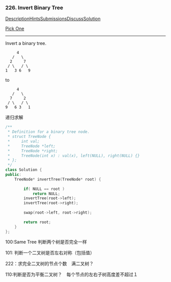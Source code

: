 ### 226. Invert Binary Tree

[Description](https://leetcode.com/problems/invert-binary-tree/description/)[Hints](https://leetcode.com/problems/invert-binary-tree/hints/)[Submissions](https://leetcode.com/problems/invert-binary-tree/submissions/)[Discuss](https://leetcode.com/problems/invert-binary-tree/discuss/)[Solution](https://leetcode.com/problems/invert-binary-tree/solution/)

[Pick One](https://leetcode.com/problems/random-one-question/)

------

Invert a binary tree.

```
     4
   /   \
  2     7
 / \   / \
1   3 6   9
```

to

```
     4
   /   \
  7     2
 / \   / \
9   6 3   1
```



递归求解

```c++
/**
 * Definition for a binary tree node.
 * struct TreeNode {
 *     int val;
 *     TreeNode *left;
 *     TreeNode *right;
 *     TreeNode(int x) : val(x), left(NULL), right(NULL) {}
 * };
 */
class Solution {
public:
    TreeNode* invertTree(TreeNode* root) {
        
        if( NULL == root )
            return NULL;
        invertTree(root->left);
        invertTree(root->right);
        
        swap(root->left, root->right);
        
        return root;
    }
};
```



100:Same Tree 判断两个树是否完全一样

101: 判断一个二叉树是否左右对称（包括值）

222：求完全二叉树的节点个数　满二叉树？

110:判断是否为平衡二叉树？　每个节点的左右子树高度差不超过１

